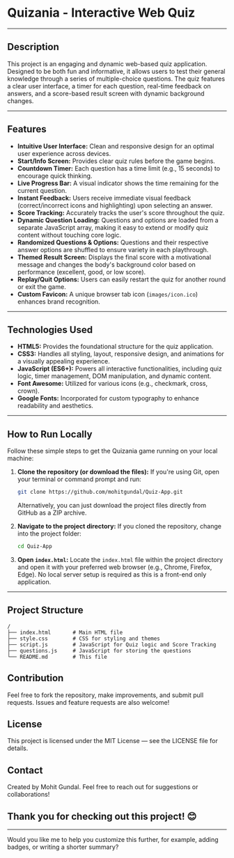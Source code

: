 # Quizania - Interactive Web Quiz

---

## Description
This project is an engaging and dynamic web-based quiz application. Designed to be both fun and informative, it allows users to test their general knowledge through a series of multiple-choice questions. The quiz features a clear user interface, a timer for each question, real-time feedback on answers, and a score-based result screen with dynamic background changes.

---

## Features
* **Intuitive User Interface:** Clean and responsive design for an optimal user experience across devices.
* **Start/Info Screen:** Provides clear quiz rules before the game begins.
* **Countdown Timer:** Each question has a time limit (e.g., 15 seconds) to encourage quick thinking.
* **Live Progress Bar:** A visual indicator shows the time remaining for the current question.
* **Instant Feedback:** Users receive immediate visual feedback (correct/incorrect icons and highlighting) upon selecting an answer.
* **Score Tracking:** Accurately tracks the user's score throughout the quiz.
* **Dynamic Question Loading:** Questions and options are loaded from a separate JavaScript array, making it easy to extend or modify quiz content without touching core logic.
* **Randomized Questions & Options:** Questions and their respective answer options are shuffled to ensure variety in each playthrough.
* **Themed Result Screen:** Displays the final score with a motivational message and changes the body's background color based on performance (excellent, good, or low score).
* **Replay/Quit Options:** Users can easily restart the quiz for another round or exit the game.
* **Custom Favicon:** A unique browser tab icon (`images/icon.ico`) enhances brand recognition.

---

## Technologies Used
* **HTML5:** Provides the foundational structure for the quiz application.
* **CSS3:** Handles all styling, layout, responsive design, and animations for a visually appealing experience.
* **JavaScript (ES6+):** Powers all interactive functionalities, including quiz logic, timer management, DOM manipulation, and dynamic content.
* **Font Awesome:** Utilized for various icons (e.g., checkmark, cross, crown).
* **Google Fonts:** Incorporated for custom typography to enhance readability and aesthetics.

---

## How to Run Locally

Follow these simple steps to get the Quizania game running on your local machine:

1.  **Clone the repository (or download the files):**
    If you're using Git, open your terminal or command prompt and run:
    ```bash
    git clone https://github.com/mohitgundal/Quiz-App.git
    ```
    
    Alternatively, you can just download the project files directly from GitHub as a ZIP archive.

2.  **Navigate to the project directory:**
    If you cloned the repository, change into the project folder:
    ```bash
    cd Quiz-App
    ```

3.  **Open `index.html`:**
    Locate the `index.html` file within the project directory and open it with your preferred web browser (e.g., Chrome, Firefox, Edge).
    No local server setup is required as this is a front-end only application.
   ---

## Project Structure
```plaintext
/
├── index.html       # Main HTML file
├── style.css        # CSS for styling and themes
├── script.js        # JavaScript for Quiz logic and Score Tracking
├── questions.js     # JavaScript for storing the questions
└── README.md        # This file
```

## Contribution
Feel free to fork the repository, make improvements, and submit pull requests. Issues and feature requests are also welcome!


## License
This project is licensed under the MIT License — see the LICENSE file for details.


## Contact
Created by Mohit Gundal. Feel free to reach out for suggestions or collaborations!


## Thank you for checking out this project! 😊
---

Would you like me to help you customize this further, for example, adding badges, or writing a shorter summary?
